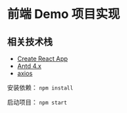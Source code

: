 # 前端 Demo 项目实现

## 相关技术栈

- [Create React App](https://create-react-app.dev/)
- [Antd 4.x](https://4x.ant.design/index-cn)
- [axios](https://www.axios-http.cn/)

安装依赖： `npm install`

启动项目： `npm start`